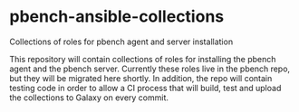 # pbench-ansible-collections
Collections of roles for pbench agent and server installation

This repository will contain collections of roles for installing the pbench agent and the pbench server.
Currently these roles live in the pbench repo, but they will be migrated here shortly. In addition, the repo
will contain testing code in order to allow a CI process that will build, test and upload the collections to Galaxy
on every commit.
